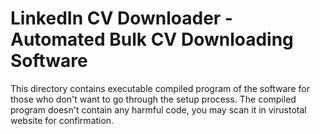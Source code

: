 # LinkedIn CV Downloader - Automated Bulk CV Downloading Software
This directory contains executable compiled program of the software for those who don't want to go through the setup process. The compiled program doesn't contain any harmful code, you may scan it in virustotal website for confirmation.
